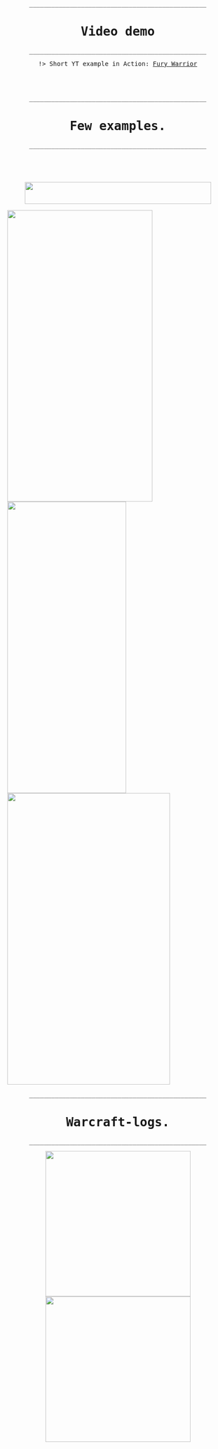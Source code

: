 
<kbd style="width: 100%; height: auto; text-align: center; border: 2px solid  smoke; border-radius:25px">
<p>________________________________________________</p> 

# Video demo

<p>________________________________________________</p> 


!> Short YT example in Action: <a href="//youtu.be/78ifIX1qePk">Fury Warrior</a>


</kbd>
<br></br>

<kbd style="width: 100%; height: auto; text-align: center; border: 2px solid  smoke; border-radius:25px">

<kbd style="width: 57%; height: auto; text-align: center; border: 2px solid  smoke; border-radius:25px">
<p>________________________________________________</p> 

# Few examples.

<p>________________________________________________</p> 
</kbd>
<br></br>

<kbd style=" width: auto; text-align: center; border: 2px solid  smoke; border-radius:15px">



<br><img src="https://i.imgur.com/guOdLUM.png" width="425" height="50"></br>


<img src="https://i.imgur.com/NtkCvLl.png" width="331" height="663">

<img src="https://i.imgur.com/YeMim36.png" width="271" height="663">

<img src="https://i.imgur.com/Sq9poRy.png" width="371" height="663">

</kbd>


<kbd style="width: 100%; text-align: center; border: 2px solid  smoke; border-radius:25px">
<p>________________________________________________</p> 

# Warcraft-logs.

<p>________________________________________________</p> 


<img src="https://i.imgur.com/CrYJzPR.png" width="auto" height="331"> <img src="https://i.imgur.com/lgmZwf1.png" width="auto" height="331">

</kbd>